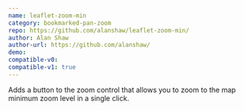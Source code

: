 ```yaml
---
name: leaflet-zoom-min
category: bookmarked-pan-zoom
repo: https://github.com/alanshaw/leaflet-zoom-min/
author: Alan Shaw
author-url: https://github.com/alanshaw/
demo: 
compatible-v0:
compatible-v1: true
---
```


Adds a button to the zoom control that allows you to zoom to the map minimum zoom level in a single click.
